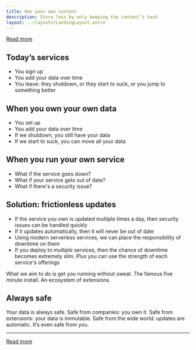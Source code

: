 ```yaml
---
title: Own your own content
description: Store less by only keeping the content’s hash
layout: ../layouts/LandingLayout.astro
---
```


<style>
  main a {
    display: inline-flex;
    font-size: 2rem;
    padding: 0.5em 1em;
    border-radius: 999px;
    background-color: var(--theme-accent);
		color: white;
    text-decoration: none;
  }
</style>

<a href="/ideas">Read more</a>

## Today’s services

- You sign up
- You add your data over time
- You leave: they shutdown, or they start to suck, or you jump to something better

## When you own your own data

- You set up
- You add your data over time
- If we shutdown, you still have your data
- If we start to suck, you can move all your data

## When you run your own service

- What if the service goes down?
- What if your service gets out of date?
- What if there's a security issue?

## Solution: frictionless updates

- If the service you own is updated multiple times a day, then security issues can be handled quickly
- If it updates automatically, then it will never be out of date
- Using modern serverless services, we can place the responsibility of downtime on them
- If you deploy to *multiple* services, then the chance of downtime becomes extremely slim. Plus you can use the strength of each service's offerings

What we aim to do is get you running without sweat. The famous five minute install. An ecosystem of extensions.

## Always safe

Your data is always safe. Safe from companies: you own it. Safe from extensions: your data is immutable. Safe from the wide world: updates are automatic. It’s even safe from you.

----

<a href="/ideas">Read more</a>
